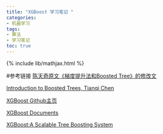 ```yaml
---
title: "XGBoost 学习笔记 "
categories:
- 机器学习
tags:
- 算法
- 学习笔记
toc: true
---
```


{% include lib/mathjax.html %}


#参考链接
[陈天奇原文《梯度提升法和Boosted Tree》的修改文](http://www.52cs.org/?p=429)

[Introduction to Boosted Trees, Tianqi Chen](https://homes.cs.washington.edu/~tqchen/pdf/BoostedTree.pdf)

[XGBoost Github主页](https://github.com/dmlc/xgboost)

[XGBoost Documents](http://xgboost.readthedocs.io/en/latest/)

[XGBoost:A Scalable Tree Boosting System](http://www.machinelearning.ru/wiki/images/6/67/MMP_-_xgBoost_-_detailed_description.pdf)